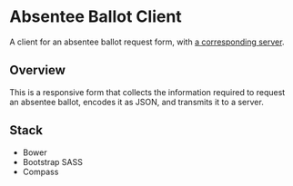 # Absentee Ballot Client


A client for an absentee ballot request form, with [a corresponding server](https://github.com/waldoj/absentee-server/).

## Overview

This is a responsive form that collects the information required to request an absentee ballot, encodes it as JSON, and transmits it to a server.

## Stack

* Bower
* Bootstrap SASS
* Compass